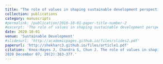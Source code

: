 ```yaml
---
title: "The role of values in shaping sustainable development perspectives and outcomes: A case study of Iceland"
collection: publications
category: manuscripts
#permalink: /publication/2010-10-01-paper-title-number-2
#excerpt: 'The role of values in shaping sustainable development perspectives and outcomes: A case study of Iceland.'
date: 2020-10-01
venue: 'Sustainable Development'
#slidesurl: 'http://academicpages.github.io/files/slides2.pdf'
paperurl: 'http://shekharc3.github.io/files/article1.pdf'
citation: 'Knox‐Hayes J, Chandra S, Chun J. The role of values in shaping sustainable development perspectives and outcomes: A case study of Iceland. Sustainable Development.
2020 December 07; 29(2):363-377.'
---
```


